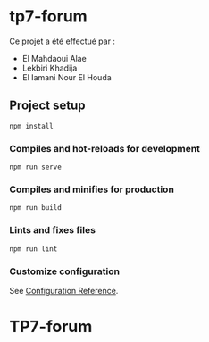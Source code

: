 # tp7-forum

Ce projet a été effectué par : 
- El Mahdaoui Alae
- Lekbiri Khadija
- El Iamani Nour El Houda 

## Project setup
```
npm install
```

### Compiles and hot-reloads for development
```
npm run serve
```

### Compiles and minifies for production
```
npm run build
```

### Lints and fixes files
```
npm run lint
```

### Customize configuration
See [Configuration Reference](https://cli.vuejs.org/config/).
# TP7-forum

